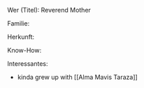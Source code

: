 Wer (Titel): Reverend Mother

Familie:

Herkunft:

Know-How:

Interessantes: 
- kinda grew up with [[Alma Mavis Taraza]]
